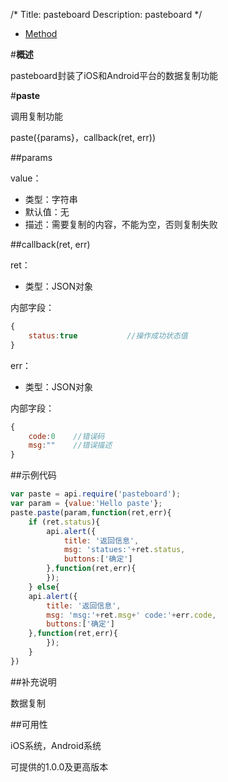 /*
Title: pasteboard
Description: pasteboard
*/

<ul id="tab" class="clearfix">
	<li class="active"><a href="#method-content">Method</a></li>
</ul>
<div id="method-content">

#**概述**

pasteboard封装了iOS和Android平台的数据复制功能

#**paste**

调用复制功能

paste({params}，callback(ret, err))

##params

value：

- 类型：字符串
- 默认值：无
- 描述：需要复制的内容，不能为空，否则复制失败

##callback(ret, err)

ret：

- 类型：JSON对象

内部字段：

```js
{
	status:true           //操作成功状态值
}
```

err：

- 类型：JSON对象

内部字段：

```js
{
    code:0    //错误码
    msg:""    //错误描述
}
```

##示例代码

```js
var paste = api.require('pasteboard');
var param = {value:'Hello paste'};
paste.paste(param,function(ret,err){
	if (ret.status){
		api.alert({
			title: '返回信息',
			msg: 'statues:'+ret.status,
			buttons:['确定']
		},function(ret,err){
		});
	} else{
	api.alert({
		title: '返回信息',
		msg: 'msg:'+ret.msg+' code:'+err.code,
		buttons:['确定']
	},function(ret,err){
		});
	}
})
```

##补充说明

数据复制

##可用性

iOS系统，Android系统

可提供的1.0.0及更高版本

